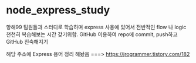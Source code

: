 # node_express_study
항해99 팀원들과 스터디로 학습하며 
express 사용에 있어서 전반적인 flow 나 logic 천천히 복습해보는 시간 갖기위함.
GitHub 이용하여 repo에 commit, push하고 GitHub 친숙해지기

해당 주소에 Express 용어 정리 해놨음 ===> https://jrogrammer.tistory.com/182

